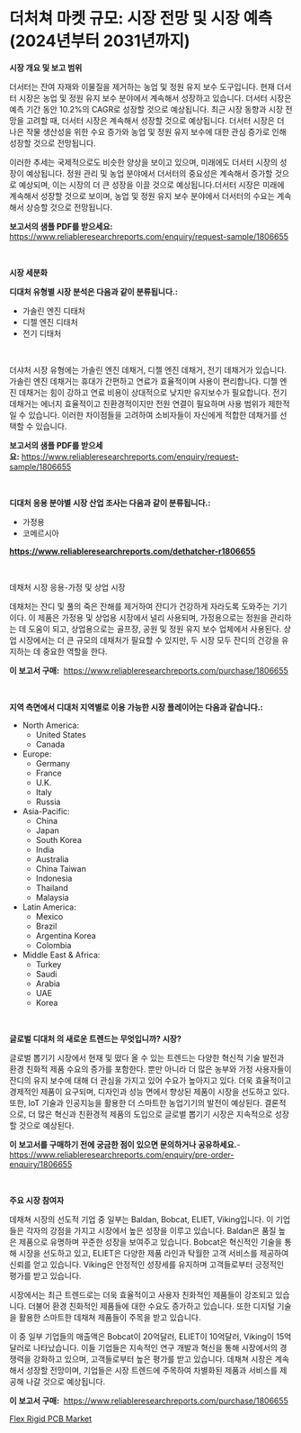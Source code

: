 <p><h1>더처쳐 마켓 규모: 시장 전망 및 시장 예측 (2024년부터 2031년까지)</h1></p><p><strong>시장 개요 및 보고 범위</strong></p>
<p><p>더서터는 잔여 자재와 이물질을 제거하는 농업 및 정원 유지 보수 도구입니다. 현재 더서터 시장은 농업 및 정원 유지 보수 분야에서 계속해서 성장하고 있습니다. 더서터 시장은 예측 기간 동안 10.2%의 CAGR로 성장할 것으로 예상됩니다. 최근 시장 동향과 시장 전망을 고려할 때, 더서터 시장은 계속해서 성장할 것으로 예상됩니다. 더서터 시장은 더 나은 작물 생산성을 위한 수요 증가와 농업 및 정원 유지 보수에 대한 관심 증가로 인해 성장할 것으로 전망됩니다.</p><p>이러한 추세는 국제적으로도 비슷한 양상을 보이고 있으며, 미래에도 더서터 시장의 성장이 예상됩니다. 정원 관리 및 농업 분야에서 더서터의 중요성은 계속해서 증가할 것으로 예상되며, 이는 시장의 더 큰 성장을 이끌 것으로 예상됩니다.더서터 시장은 미래에 계속해서 성장할 것으로 보이며, 농업 및 정원 유지 보수 분야에서 더서터의 수요는 계속해서 상승할 것으로 전망됩니다.</p></p>
<p><strong>보고서의 샘플 PDF를 받으세요:</strong> <a href="https://www.reliableresearchreports.com/enquiry/request-sample/1806655">https://www.reliableresearchreports.com/enquiry/request-sample/1806655</a></p>
<p>&nbsp;</p>
<p><strong>시장 세분화</strong></p>
<p><strong>디대처 유형별 시장 분석은 다음과 같이 분류됩니다.:</strong></p>
<p><ul><li>가솔린 엔진 디태처</li><li>디젤 엔진 디태처</li><li>전기 디태처</li></ul></p>
<p>&nbsp;</p>
<p><p>더샤처 시장 유형에는 가솔린 엔진 데채거, 디젤 엔진 데채거, 전기 데채거가 있습니다. 가솔린 엔진 데채거는 휴대가 간편하고 연료가 효율적이며 사용이 편리합니다. 디젤 엔진 데채거는 힘이 강하고 연료 비용이 상대적으로 낮지만 유지보수가 필요합니다. 전기 데채거는 에너지 효율적이고 친환경적이지만 전원 연결이 필요하며 사용 범위가 제한적일 수 있습니다. 이러한 차이점들을 고려하여 소비자들이 자신에게 적합한 데채거를 선택할 수 있습니다.</p></p>
<p><strong>보고서의 샘플 PDF를 받으세요:</strong>&nbsp;<a href="https://www.reliableresearchreports.com/enquiry/request-sample/1806655">https://www.reliableresearchreports.com/enquiry/request-sample/1806655</a></p>
<p>&nbsp;</p>
<p><strong> 디대처 응용 분야별 시장 산업 조사는 다음과 같이 분류됩니다.:</strong></p>
<p><ul><li>가정용</li><li>코메르시아</li></ul></p>
<p><strong><a href="https://www.reliableresearchreports.com/dethatcher-r1806655">https://www.reliableresearchreports.com/dethatcher-r1806655</a></strong></p>
<p>&nbsp;</p>
<p><p>데채처 시장 응용-가정 및 상업 시장</p><p>데채처는 잔디 및 풀의 죽은 잔해를 제거하여 잔디가 건강하게 자라도록 도와주는 기기이다. 이 제품은 가정용 및 상업용 시장에서 널리 사용되며, 가정용으로는 정원을 관리하는 데 도움이 되고, 상업용으로는 골프장, 공원 및 정원 유지 보수 업체에서 사용된다. 상업 시장에서는 더 큰 규모의 데채처가 필요할 수 있지만, 두 시장 모두 잔디의 건강을 유지하는 데 중요한 역할을 한다.</p></p>
<p><strong>이 보고서 구매:</strong>&nbsp; <a href="https://www.reliableresearchreports.com/purchase/1806655">https://www.reliableresearchreports.com/purchase/1806655</a></p>
<p>&nbsp;</p>
<p><strong>지역 측면에서 디대처 지역별로 이용 가능한 시장 플레이어는 다음과 같습니다.:</strong></p>
<p><ul>
    <li>
        North America:
        <ul>
            <li>United States</li>
            <li>Canada</li>
        </ul>
    </li>
    <li>
        Europe:
        <ul>
            <li>Germany</li>
            <li>France</li>
            <li>U.K.</li>
            <li>Italy</li>
            <li>Russia</li>
        </ul>
    </li>
    <li>
        Asia-Pacific:
        <ul>
            <li>China</li>
            <li>Japan</li>
            <li>South Korea</li>
            <li>India</li>
            <li>Australia</li>
            <li>China Taiwan</li>
            <li>Indonesia</li>
            <li>Thailand</li>
            <li>Malaysia</li>
        </ul>
    </li>
    <li>
        Latin America:
        <ul>
            <li>Mexico</li>
            <li>Brazil</li>
            <li>Argentina Korea</li>
            <li>Colombia</li>
        </ul>
    </li>
    <li>
        Middle East & Africa:
        <ul>
            <li>Turkey</li>
            <li>Saudi</li>
            <li>Arabia</li>
            <li>UAE</li>
            <li>Korea</li>
        </ul>
    </li>
    </ul></p>
<p>&nbsp;</p>
<p><strong>글로벌 디대처 의 새로운 트렌드는 무엇입니까? 시장?</strong></p>
<p><p>글로벌 뽑기기 시장에서 현재 및 떴다 올 수 있는 트렌드는 다양한 혁신적 기술 발전과 환경 친화적 제품 수요의 증가를 포함한다. 뿐만 아니라 더 많은 농부와 가정 사용자들이 잔디의 유지 보수에 대해 더 관심을 가지고 있어 수요가 높아지고 있다. 더욱 효율적이고 경제적인 제품이 요구되며, 디자인과 성능 면에서 향상된 제품이 시장을 선도하고 있다. 또한, IoT 기술과 인공지능을 활용한 더 스마트한 농업기기의 발전이 예상된다. 결론적으로, 더 많은 혁신과 친환경적 제품의 도입으로 글로벌 뽑기기 시장은 지속적으로 성장할 것으로 예상된다.</p></p>
<p><strong>이 보고서를 구매하기 전에 궁금한 점이 있으면 문의하거나 공유하세요.</strong>- <a href="https://www.reliableresearchreports.com/enquiry/pre-order-enquiry/1806655">https://www.reliableresearchreports.com/enquiry/pre-order-enquiry/1806655</a></p>
<p>&nbsp;</p>
<p><strong>주요 시장 참여자</strong></p>
<p><p>데채쳐 시장의 선도적 기업 중 일부는 Baldan, Bobcat, ELIET, Viking입니다. 이 기업들은 각자의 강점을 가지고 시장에서 높은 성장을 이루고 있습니다. Baldan은 품질 높은 제품으로 유명하며 꾸준한 성장을 보여주고 있습니다. Bobcat은 혁신적인 기술을 통해 시장을 선도하고 있고, ELIET은 다양한 제품 라인과 탁월한 고객 서비스를 제공하여 신뢰를 얻고 있습니다. Viking은 안정적인 성장세를 유지하며 고객들로부터 긍정적인 평가를 받고 있습니다.</p><p>시장에서는 최근 트렌드로는 더욱 효율적이고 사용자 친화적인 제품들이 강조되고 있습니다. 더불어 환경 친화적인 제품들에 대한 수요도 증가하고 있습니다. 또한 디지털 기술을 활용한 스마트한 데채쳐 제품들이 주목을 받고 있습니다.</p><p>이 중 일부 기업들의 매출액은 Bobcat이 20억달러, ELIET이 10억달러, Viking이 15억달러로 나타났습니다. 이들 기업들은 지속적인 연구 개발과 혁신을 통해 시장에서의 경쟁력을 강화하고 있으며, 고객들로부터 높은 평가를 받고 있습니다. 데채쳐 시장은 계속해서 성장할 전망이며, 기업들은 시장 트렌드에 주목하여 차별화된 제품과 서비스를 제공해 나갈 것으로 예상됩니다.</p></p>
<p><strong>이 보고서 구매:</strong>&nbsp;&nbsp;<a href="https://www.reliableresearchreports.com/purchase/1806655">https://www.reliableresearchreports.com/purchase/1806655</a></p>
<p><p><a href="https://invited-way-688.notion.site/Flex-Rigid-PCB-Market-Size-CAGR-Trends-2024-2030-b1cc284467314af08ebed944de194ed0">Flex Rigid PCB Market</a></p></p>